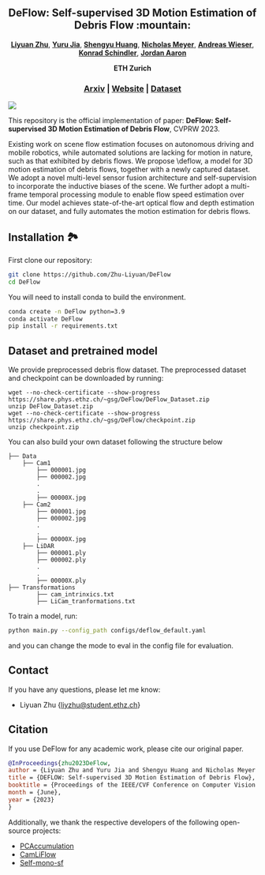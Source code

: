 <p align="center">
<h2 align="center">  DeFlow: Self-supervised 3D Motion Estimation of Debris Flow :mountain:</h2>

<p align="center">
    <a href="http://zhuliyuan.net/"><strong>Liyuan Zhu</strong></a>, 
    <a href="https://github.com/yurujaja"><strong>Yuru Jia</strong></a>, 
    <a href="https://shengyuh.github.io/"><strong>Shengyu Huang</strong></a>,
    <a href="https://gseg.igp.ethz.ch/people/scientific-assistance/nicholas-meyer.html"><strong>Nicholas Meyer</strong></a>,
    <a href="https://gseg.igp.ethz.ch/people/group-head/prof-dr--andreas-wieser.html"><strong>Andreas Wieser</strong></a>,
    <a href="https://igp.ethz.ch/personen/person-detail.html?persid=143986"><strong>Konrad Schindler</strong></a>,
    <a href="https://erdw.ethz.ch/en/people/profile.jordan-aaron.html"><strong>Jordan Aaron</strong></a>
  </p>

<p align="center"><strong>ETH Zurich</strong></a>
  <h3 align="center"><a href="https://arxiv.org/abs/2304.02569">Arxiv</a> 
  | <a href="https://zhuliyuan.net/deflow">Website</a> | <a href="https://www.research-collection.ethz.ch/handle/20.500.11850/599948">Dataset</a> </h3> 
  <div align="center"></div>



<image src="misc/overview.png"/>
</p>

This repository is the official implementation of paper:
<b>DeFlow: Self-supervised 3D Motion Estimation of Debris Flow</b>, CVPRW 2023.

Existing work on scene flow estimation focuses on autonomous driving and mobile robotics, while automated solutions are lacking for motion in nature, such as that exhibited by debris flows. We propose \deflow, a model for 3D motion estimation of debris flows, together with a newly captured dataset. We adopt a novel multi-level sensor fusion architecture and self-supervision to incorporate the inductive biases of the scene. We further adopt a multi-frame temporal processing module to enable flow speed estimation over time. Our model achieves state-of-the-art optical flow and depth estimation on our dataset, and fully automates the motion estimation for debris flows.

## Installation :national_park:
First clone our repository:
```bash
git clone https://github.com/Zhu-Liyuan/DeFlow
cd DeFlow
```

You will need to install conda to build the environment.
```bash
conda create -n DeFlow python=3.9
conda activate DeFlow
pip install -r requirements.txt
```

## Dataset and pretrained model
We provide preprocessed debris flow dataset. The preprocessed dataset and checkpoint can be downloaded by running:
```shell
wget --no-check-certificate --show-progress https://share.phys.ethz.ch/~gsg/DeFlow/DeFlow_Dataset.zip
unzip DeFlow_Dataset.zip
wget --no-check-certificate --show-progress https://share.phys.ethz.ch/~gsg/DeFlow/checkpoint.zip
unzip checkpoint.zip
```
You can also build your own dataset following the structure below
```Shell
├── Data
    ├── Cam1
        ├── 000001.jpg
        ├── 000002.jpg
        .
        .
        ├── 00000X.jpg
    ├── Cam2
        ├── 000001.jpg
        ├── 000002.jpg
        .
        .
        ├── 00000X.jpg
    ├── LiDAR
        ├── 000001.ply
        ├── 000002.ply
        .
        .
        ├── 00000X.ply
├── Transformations
        ├── cam_intrinxics.txt
        ├── LiCam_tranformations.txt
```
To train a model, run:
```bash
python main.py --config_path configs/deflow_default.yaml
```
and you can change the mode to eval in the config file for evaluation.


## Contact
If you have any questions, please let me know: 
- Liyuan Zhu {liyzhu@student.ethz.ch}

## Citation
If you use DeFlow for any academic work, please cite our original paper.
```bibtex
@InProceedings{zhu2023DeFlow,
author = {Liyuan Zhu and Yuru Jia and Shengyu Huang and Nicholas Meyer and Andreas Wieser and Konrad Schindler, Jordan Aaron},
title = {DEFLOW: Self-supervised 3D Motion Estimation of Debris Flow},
booktitle = {Proceedings of the IEEE/CVF Conference on Computer Vision and Pattern Recognition (CVPR) Workshops},
month = {June},
year = {2023}
}
```

Additionally, we thank the respective developers of the following open-source projects:
- [PCAccumulation](https://github.com/prs-eth/PCAccumulation) 
- [CamLiFlow](https://github.com/MCG-NJU/CamLiFlow) 
- [Self-mono-sf](https://github.com/visinf/self-mono-sf)
